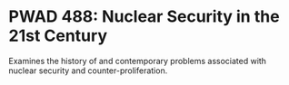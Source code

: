 # PWAD 488: Nuclear Security in the 21st Century

Examines the history of and contemporary problems associated with nuclear security and counter-proliferation.
